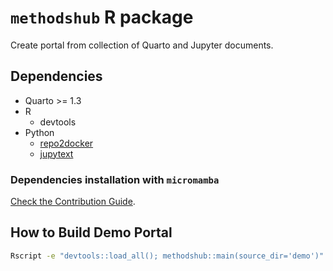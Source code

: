 # `methodshub` R package

Create portal from collection of Quarto and Jupyter documents.

## Dependencies

- Quarto >= 1.3
- R
  - devtools
- Python
  - [repo2docker](https://repo2docker.readthedocs.io/)
  - [jupytext](https://jupytext.readthedocs.io/)

### Dependencies installation with `micromamba`

[Check the Contribution Guide](CONTRIBUTING.md#how-to).

## How to Build Demo Portal

```bash
Rscript -e "devtools::load_all(); methodshub::main(source_dir='demo')"
```